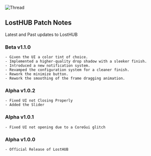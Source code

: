 ![Thread](https://i.imgur.com/k96QEBv.png)
## LostHUB Patch Notes
Latest and Past updates to LostHUB
### Beta v1.1.0
```
- Given the UI a color tint of choice.
- Implemented a higher-quality drop shadow with a sleeker finish.
- Introduced a new notification system.
- Revamped the configuration system for a cleaner finish.
- Rework the minimize button.
- Rework the smoothing of the frame dragging animation.
```
### Alpha v1.0.2
```
- Fixed UI not Closing Properly
- Added the Slider
```
### Alpha v1.0.1
```
- Fixed UI not opening due to a CoreGui glitch
```
### Alpha v1.0.0
```
- Official Release of LostHUB
```
